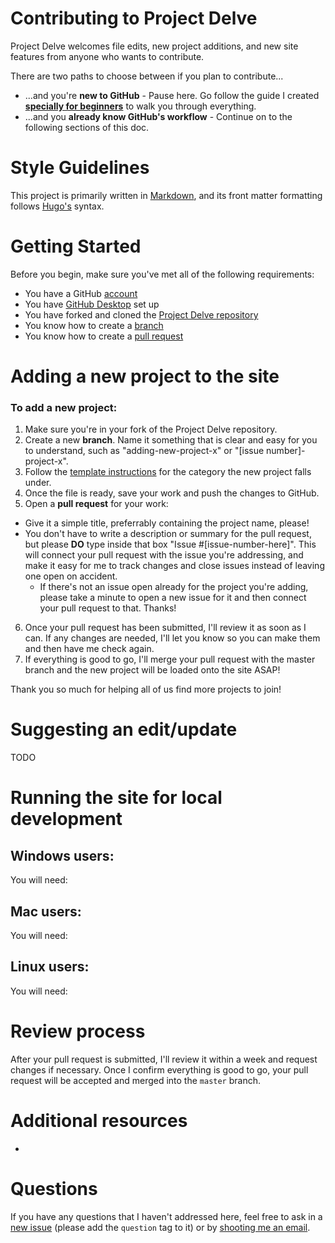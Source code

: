 # Contributing to Project Delve

Project Delve welcomes file edits, new project additions, and new site features from anyone who wants to contribute.

There are two paths to choose between if you plan to contribute...
* ...and you're **new to GitHub** - Pause here. Go follow the guide I created [**specially for beginners**](https://github.com/punnypenguins/projectdelve/blob/main/documentation/for-beginner-contributers.md) to walk you through everything.
* ...and you **already know GitHub's workflow** - Continue on to the following sections of this doc.

# Style Guidelines

This project is primarily written in [Markdown](https://www.markdownguide.org/basic-syntax/), and its front matter formatting follows [Hugo's](https://gohugo.io/content-management/front-matter/) syntax.

# Getting Started

Before you begin, make sure you've met all of the following requirements:

* You have a GitHub [account](https://github.com/join)
* You have [GitHub Desktop](https://desktop.github.com/) set up
* You have forked and cloned the [Project Delve repository](https://github.com/punnypenguins/projectdelve)
* You know how to create a [branch](https://docs.github.com/en/pull-requests/collaborating-with-pull-requests/proposing-changes-to-your-work-with-pull-requests/about-branches)
* You know how to create a [pull request](https://docs.github.com/en/pull-requests/collaborating-with-pull-requests/proposing-changes-to-your-work-with-pull-requests/about-pull-requests)

# Adding a new project to the site

### To add a new project: 
1. Make sure you're in your fork of the Project Delve repository.
2. Create a new **branch**. Name it something that is clear and easy for you to understand, such as "adding-new-project-x" or "[issue number]-project-x".
3. Follow the [template instructions]() for the category the new project falls under.
4. Once the file is ready, save your work and push the changes to GitHub.
5. Open a **pull request** for your work:
  - Give it a simple title, preferrably containing the project name, please!
  - You don't have to write a description or summary for the pull request, but please **DO** type inside that box "Issue #[issue-number-here]". This will connect your pull request with the issue you're addressing, and make it easy for me to track changes and close issues instead of leaving one open on accident.
    - If there's not an issue open already for the project you're adding, please take a minute to open a new issue for it and then connect your pull request to that. Thanks!
6. Once your pull request has been submitted, I'll review it as soon as I can. If any changes are needed, I'll let you know so you can make them and then have me check again.
7. If everything is good to go, I'll merge your pull request with the master branch and the new project will be loaded onto the site ASAP!

Thank you so much for helping all of us find more projects to join!

# Suggesting an edit/update

TODO

# Running the site for local development

## Windows users:
You will need:

## Mac users:
You will need:

## Linux users:
You will need:

# Review process

After your pull request is submitted, I'll review it within a week and request changes if necessary. Once I confirm everything is good to go, your pull request will be accepted and merged into the `master` branch.

# Additional resources

*

# Questions

If you have any questions that I haven't addressed here, feel free to ask in a [new issue](https://github.com/punnypenguins/projectdelve/issues) (please add the `question` tag to it) or by [shooting me an email](kgeerling@protonmail.com).
